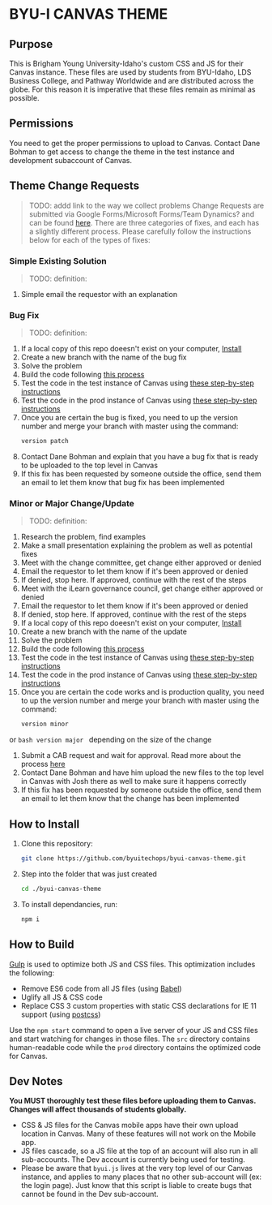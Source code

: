 # BYU-I CANVAS THEME

## Purpose
This is Brigham Young University-Idaho's custom CSS and JS for their Canvas instance. These files are used by students from BYU-Idaho, LDS Business College, and Pathway Worldwide and are distributed across the globe. For this reason it is imperative that these files remain as minimal as possible.

## Permissions
You need to get the proper permissions to upload to Canvas. Contact Dane Bohman to get access to change the theme in the test instance and development subaccount of Canvas.

## Theme Change Requests
> TODO: addd link to the way we collect problems
Change Requests are submitted via Google Forms/Microsoft Forms/Team Dynamics? and can be found [here](#). There are three categories of fixes, and each has a slightly different process. Please carefully follow the instructions below for each of the types of fixes:


### Simple Existing Solution
> TODO: definition:
1. Simple email the requestor with an explanation


### Bug Fix
> TODO: definition:
1. If a local copy of this repo doeesn't exist on your computer, [Install](#how-to-install) 
1. Create a new branch with the name of the bug fix
1. Solve the problem
1. Build the code following [this process](#how-to-build)
1. Test the code in the test instance of Canvas using [these step-by-step instructions](./test.md)
1. Test the code in the prod instance of Canvas using [these step-by-step instructions](./testprod.md)
1. Once you are certain the bug is fixed, you need to up the version number and merge your branch with master using the command:
    ```bash
    version patch
    ```
1. Contact Dane Bohman and explain that you have a bug fix that is ready to be uploaded to the top level in Canvas
1. If this fix has been requested by someone outside the office, send them an email to let them know that bug fix has been implemented


### Minor or Major Change/Update
> TODO: definition:
1. Research the problem, find examples
1. Make a small presentation explaining the problem as well as potential fixes
1. Meet with the change committee, get change either approved or denied
1. Email the requestor to let them know if it's been approved or denied
1. If denied, stop here. If approved, continue with the rest of the steps
1. Meet with the iLearn governance council, get change either approved or denied 
1. Email the requestor to let them know if it's been approved or denied
1. If denied, stop here. If approved, continue with the rest of the steps
1. If a local copy of this repo doeesn't exist on your computer, [Install](#how-to-install) 
1. Create a new branch with the name of the update
1. Solve the problem
1. Build the code following [this process](#how-to-build)
1. Test the code in the test instance of Canvas using [these step-by-step instructions](./test.md)
1. Test the code in the prod instance of Canvas using [these step-by-step instructions](./testprod.md)
1. Once you are certain the code works and is production quality, you need to up the version number and merge your branch with master using the command:
    ```bash
    version minor
    ```
or
    ```bash
    version major
    ```
depending on the size of the change
1. Submit a CAB request and wait for approval. Read more about the process [here](https://webmailbyui.sharepoint.com/sites/IT/Policies%20and%20Standards/Change%20Management%20Documentation/Change%20Management%20Standard.pdf)
1. Contact Dane Bohman and have him upload the new files to the top level in Canvas with Josh there as well to make sure it happens correctly
1. If this fix has been requested by someone outside the office, send them an email to let them know that the change has been implemented



## How to Install

1. Clone this repository:
    ```bash
    git clone https://github.com/byuitechops/byui-canvas-theme.git
    ```
1. Step into the folder that was just created 
    ```bash
    cd ./byui-canvas-theme
    ```
1. To install dependancies, run:
    ```bash
    npm i
    ```

## How to Build
[Gulp](https://www.npmjs.com/package/gulp) is used to optimize both JS and CSS files. This optimization includes the following:
- Remove ES6 code from all JS files (using [Babel](https://babeljs.io/))
- Uglify all JS & CSS code
- Replace CSS 3 custom properties with static CSS declarations for IE 11 support (using [postcss](https://github.com/postcss))

Use the `npm start` command to open a live server of your JS and CSS files and start watching for changes in those files.
The `src` directory contains human-readable code while the `prod` directory contains the optimized code for Canvas.


## Dev Notes
**You MUST thoroughly test these files before uploading them to Canvas. Changes will affect thousands of students globally.**
- CSS & JS files for the Canvas mobile apps have their own upload location in Canvas. Many of these features will not work on the Mobile app.
- JS files cascade, so a JS file at the top of an account will also run in all sub-accounts. The Dev account is currently being used for testing.
- Please be aware that `byui.js` lives at the very top level of our Canvas instance, and applies to many places that no other sub-account will (ex: the login page). Just know that this script is liable to create bugs that cannot be found in the Dev sub-account.